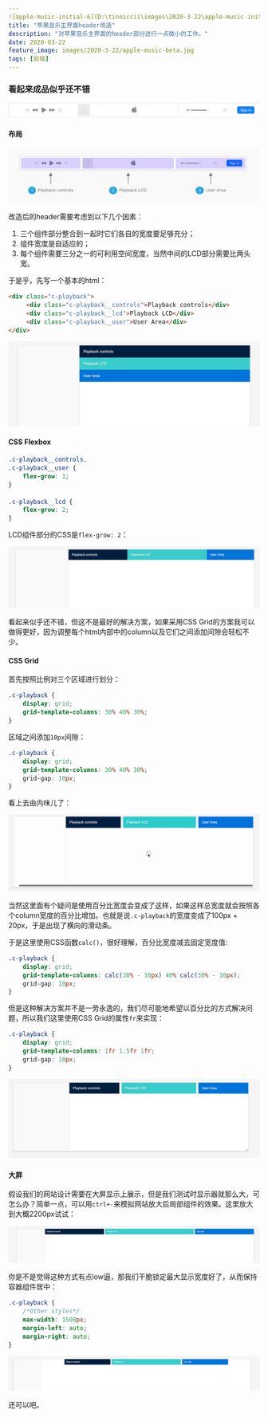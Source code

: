 ```yaml
---
![apple-music-initial-6](D:\tinniccii\images\2020-3-22\apple-music-initial-6.png)![apple-music-initial-6](D:\tinniccii\images\2020-3-22\apple-music-initial-6.png)layout: post
title: "苹果音乐主界面header改造"
description: "对苹果音乐主界面的header部分进行一点微小的工作。"
date: 2020-03-22
feature_image: images/2020-3-22/apple-music-beta.jpg
tags: [前端]
---
```


<!--more-->

### 看起来成品似乎还不错

![apple-music-initial](../images/2020-3-22/apple-music-initial.png)



#### 布局

![apple-music-1](../images/2020-3-22/apple-music-1.jpg)

改造后的header需要考虑到以下几个因素：

1. 三个组件部分整合到一起时它们各自的宽度要足够充分；
2. 组件宽度是自适应的；
3. 每个组件需要三分之一的可利用空间宽度，当然中间的LCD部分需要比两头宽。

于是乎，先写一个基本的html：

```html
<div class="c-playback">
     <div class="c-playback__controls">Playback controls</div>
     <div class="c-playback__lcd">Playback LCD</div>
     <div class="c-playback__user">User Area</div>
</div>
```

![apple-music-initial-2](../images/2020-3-22/apple-music-initial-2.png)

#### CSS Flexbox

```css
.c-playback__controls,
.c-playback__user {
    flex-grow: 1;
}

.c-playback__lcd {
    flex-grow: 2;
}
```

LCD组件部分的CSS是```flex-grow: 2```：

![apple-music-initial-3](../images/2020-3-22/apple-music-initial-3.png)

看起来似乎还不错，但这不是最好的解决方案，如果采用CSS Grid的方案我可以做得更好，因为调整每个html内部中的column以及它们之间添加间隙会轻松不少。

#### CSS Grid

首先按照比例对三个区域进行划分：

```css
.c-playback {
    display: grid;
    grid-template-columns: 30% 40% 30%;
}
```

区域之间添加```10px```间隙：

```css
.c-playback {
    display: grid;
    grid-template-columns: 30% 40% 30%;
    grid-gap: 10px;
}
```

看上去由内味儿了：

![](../images/2020-3-22/apple-music-horizontal-scrolling.gif)

当然这里面有个疑问是使用百分比宽度会变成了这样，如果这样总宽度就会按照各个column宽度的百分比增加。也就是说```.c-playback```的宽度变成了100px + 20px，于是出现了横向的滑动条。

于是这里使用CSS函数```calc()```，很好理解，百分比宽度减去固定宽度值:

```css
.c-playback {
    display: grid;
    grid-template-columns: calc(30% - 10px) 40% calc(30% - 10px);
    grid-gap: 10px;
}
```

但是这种解决方案并不是一劳永逸的，我们尽可能地希望以百分比的方式解决问题，所以我们这里使用CSS Grid的属性```fr```来实现：

```css
.c-playback {
    display: grid;
    grid-template-columns: 1fr 1.5fr 1fr;
    grid-gap: 10px;
}
```

![](../images/2020-3-22/apple-music-initial-4.png)

#### 大屏

假设我们的网站设计需要在大屏显示上展示，但是我们测试时显示器就那么大，可怎么办？简单一点，可以用```ctrl+-```来模拟网站放大后局部组件的效果。这里放大到大概2200px试试：

![apple-music-initial-5](../images/2020-3-22/apple-music-initial-5.png)

你是不是觉得这种方式有点low逼，那我们干脆锁定最大显示宽度好了，从而保持容器组件居中：

```css
.c-playback {
    /*Other styles*/
    max-width: 1500px;
    margin-left: auto;
    margin-right: auto;
}
```

![apple-music-initial-6](../images/2020-3-22/apple-music-initial-6.png)

还可以吧。